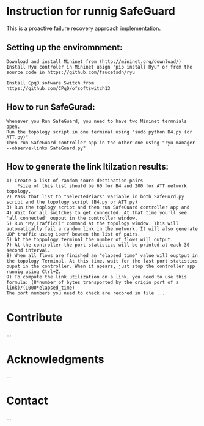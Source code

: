 # Instruction for runnig SafeGuard

This is a proactive failure recovery approach implementation.

## Setting up the enviromnment:
 
	Download and install Mininet from (http://mininet.org/download/)
	Install Ryu controler in Mininet usign "pip install Ryu" or from the source code in https://github.com/faucetsdn/ryu

	Install CpqD sofware Switch from https://github.com/CPqD/ofsoftswitch13

## How to run SafeGurad:
	Whenever you Run SafeGuard, you need to have two Mininet termnials open. 
	Run the topology script in one terminal using "sudo python B4.py (or ATT.py)"
	Then run SafeGuard controller app in the other one using "ryu-manager --observe-links SafeGuard.py"

## How to generate the link ltilzation results:
	1) Create a list of random soure-destination pairs 
		*size of this list should be 60 for B4 and 200 for ATT network topology. 
	2) Pass that list to "SelectedPiars" variable in both SafeGurd.py script and the topology script (B4.py or ATT.py)
	3) Run the toplogy script and then run SafeGuard controller app and 
	4) Wait for all switches to get connected. At that time you'll see 'all connected' oupput in the controller window. 
	5) Run "My_Traffic()" command at the topology window. This will automatically fail a random link in the network. It will also generate UDP traffic using iperf beween the list of pairs. 
	6) At the toppology terminal the number of flows will output.
	7) At the controller the port statistics will be printed at each 30 second interval.
	8) When all flows are finished an "elapsed time" value will ouptput in the topology Terminal. At this time, wait for the last port statistics ouput in the controller. When it apears, just stop the controller app runnig using Ctrl+Z.
	9) To compute the link utilization on a link, you need to use this formula: (8*number of bytes transported by the origin port of a link)/(1000*elapsed_time)
	The port numbers you need to check are recored in file ... 

# Contribute
...
# Acknowledgments
...
# Contact
...

	
